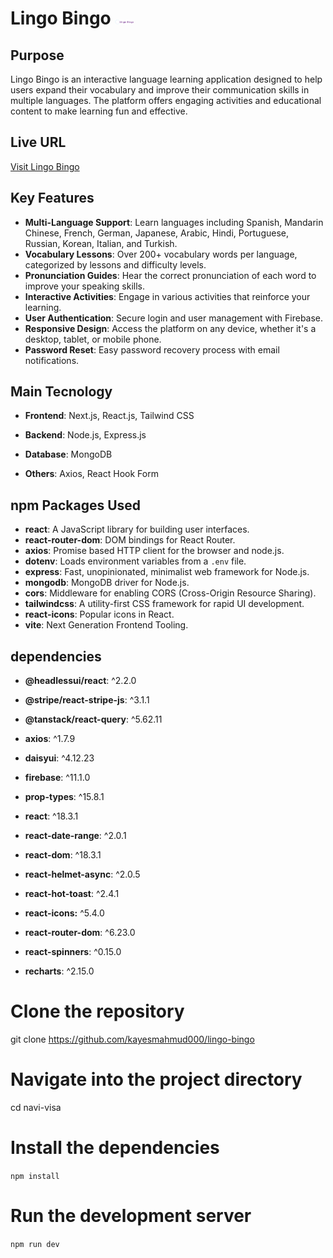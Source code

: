 
# Lingo Bingo <img width="30px" src="./public/logo_transparent.png"/>

## Purpose

Lingo Bingo is an interactive language learning application designed to help users expand their vocabulary and improve their communication skills in multiple languages. The platform offers engaging activities and educational content to make learning fun and effective.

## Live URL

[Visit Lingo Bingo](https://lingo-bingo-d09a2.web.app/)

## Key Features

- **Multi-Language Support**: Learn languages including Spanish, Mandarin Chinese, French, German, Japanese, Arabic, Hindi, Portuguese, Russian, Korean, Italian, and Turkish.
- **Vocabulary Lessons**: Over 200+ vocabulary words per language, categorized by lessons and difficulty levels.
- **Pronunciation Guides**: Hear the correct pronunciation of each word to improve your speaking skills.
- **Interactive Activities**: Engage in various activities that reinforce your learning.
- **User Authentication**: Secure login and user management with Firebase.
- **Responsive Design**: Access the platform on any device, whether it's a desktop, tablet, or mobile phone.
- **Password Reset**: Easy password recovery process with email notifications.
## Main Tecnology
- **Frontend**: Next.js, React.js, Tailwind CSS

- **Backend**: Node.js, Express.js

- **Database**: MongoDB

- **Others**: Axios, React Hook Form

## npm Packages Used

- **react**: A JavaScript library for building user interfaces.
- **react-router-dom**: DOM bindings for React Router.
- **axios**: Promise based HTTP client for the browser and node.js.
- **dotenv**: Loads environment variables from a `.env` file.
- **express**: Fast, unopinionated, minimalist web framework for Node.js.
- **mongodb**: MongoDB driver for Node.js.
- **cors**: Middleware for enabling CORS (Cross-Origin Resource Sharing).
- **tailwindcss**: A utility-first CSS framework for rapid UI development.
- **react-icons**: Popular icons in React.
- **vite**: Next Generation Frontend Tooling.

## dependencies

- **@headlessui/react**: ^2.2.0

- **@stripe/react-stripe-js**: ^3.1.1

- **@tanstack/react-query**: ^5.62.11

- **axios**: ^1.7.9

- **daisyui**: ^4.12.23

- **firebase**: ^11.1.0

- **prop-types**: ^15.8.1

- **react**: ^18.3.1

- **react-date-range**: ^2.0.1

- **react-dom**: ^18.3.1

- **react-helmet-async**: ^2.0.5

- **react-hot-toast**: ^2.4.1

- **react-icons:** ^5.4.0

- **react-router-dom**: ^6.23.0

- **react-spinners**: ^0.15.0

- **recharts**: ^2.15.0

# Clone the repository
git clone https://github.com/kayesmahmud000/lingo-bingo

# Navigate into the project directory
cd navi-visa

# Install the dependencies
`npm install`

# Run the development server
`npm run dev`





